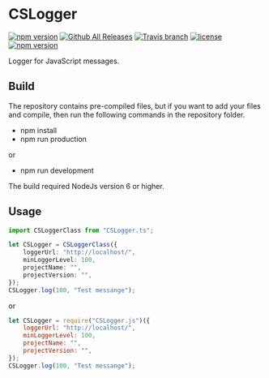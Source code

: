# CSLogger
[![npm version](https://badge.fury.io/js/CSLogger.svg)](https://github.com/CrazySquirrel/CSLogger)
[![Github All Releases](https://img.shields.io/github/downloads/CrazySquirrel/CSLogger/total.svg)](https://github.com/CrazySquirrel/CSLogger)
[![Travis branch](https://img.shields.io/travis/CrazySquirrel/CSLogger/master.svg)](https://github.com/CrazySquirrel/CSLogger)
[![license](https://img.shields.io/github/license/CrazySquirrel/CSLogger.svg)](https://github.com/CrazySquirrel/CSLogger)
[![npm version](https://img.shields.io/badge/donate-%E2%99%A5-red.svg)](http://crazysquirrel.ru/support/)

Logger for JavaScript messages.

## Build
The repository contains pre-compiled files, but if you want to add your files and compile, then run the following commands in the repository folder.
* npm install
* npm run production

or

* npm run development

The build required NodeJs version 6 or higher.

## Usage

```TypeScript
import CSLoggerClass from "CSLogger.ts";

let CSLogger = CSLoggerClass({
    loggerUrl: "http://localhost/",
    minLoggerLevel: 100,
    projectName: "",
    projectVersion: "",
});
CSLogger.log(100, "Test messange");
```

or

```JavaScript
let CSLogger = require("CSLogger.js")({
    loggerUrl: "http://localhost/",
    minLoggerLevel: 100,
    projectName: "",
    projectVersion: "",
});
CSLogger.log(100, "Test messange");
```
